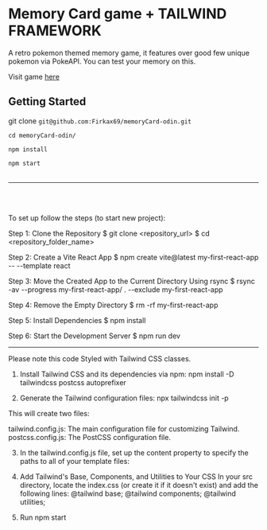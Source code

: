 # Memory Card game  + TAILWIND FRAMEWORK

A retro pokemon themed memory game, it features over good few unique pokemon via PokeAPI. You can test your memory on this.

Visit game [here](https://memorygamekovalevskyi.netlify.app/)

## Getting Started

git clone `git@github.com:Firkax69/memoryCard-odin.git`

`cd memoryCard-odin/`

`npm install`

`npm start`
<br/>
<br/>

-  -  -  -  -  -  -  -  -  -  -  -  -  -  -  -  -  -  -  -  
<br/>
<br/>

To set up follow the steps (to start new project):

Step 1: Clone the Repository
$ git clone <repository_url> 
$ cd <repository_folder_name>

Step 2: Create a Vite React App
$ npm create vite@latest my-first-react-app -- --template react

Step 3: Move the Created App to the Current Directory Using rsync
$ rsync -av --progress my-first-react-app/ . --exclude my-first-react-app

Step 4: Remove the Empty Directory
$ rm -rf my-first-react-app

Step 5: Install Dependencies
$ npm install

Step 6: Start the Development Server
$ npm run dev

-  -  -  -  -  -  -  -  -  -  -  -  -  -  -  -  -  -  -  -  

Please note this code Styled with Tailwind CSS classes.

1. Install Tailwind CSS and its dependencies via npm: 
npm install -D tailwindcss postcss autoprefixer

2.  Generate the Tailwind configuration files:
npx tailwindcss init -p

This will create two files:

tailwind.config.js: The main configuration file for customizing Tailwind.
postcss.config.js: The PostCSS configuration file.

3. In the tailwind.config.js file, set up the content property to specify the paths to all of your template files:


4.  Add Tailwind's Base, Components, and Utilities to Your CSS
In your src directory, locate the index.css (or create it if it doesn't exist) and add the following lines:
@tailwind base;
@tailwind components;
@tailwind utilities;

5.  Run npm start


